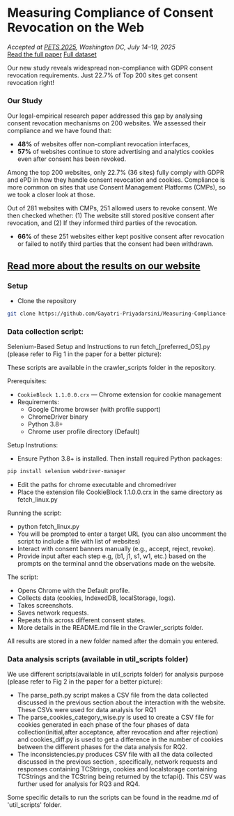 # Measuring Compliance of Consent Revocation on the Web

<link rel="stylesheet" href="assets/css/custom.css">

_Accepted at [PETS 2025](https://petsymposium.org/2025/), Washington DC, July 14–19, 2025_  
[Read the full paper](https://arxiv.org/abs/2411.15414)
[Full dataset](https://zenodo.org/records/15732946)


Our new study reveals widespread non-compliance with GDPR consent revocation requirements. Just 22.7% of Top 200 sites get consent revocation right! 

### Our Study

Our legal-empirical research paper addressed this gap by analysing consent revocation mechanisms on 200 websites. We assessed their compliance and we have found that: 
- **48%** of websites offer non-compliant revocation interfaces, 
- **57%** of websites continue to store advertising and analytics cookies even after consent has been revoked.

Among the top 200 websites, only 22.7% (36 sites) fully comply with GDPR and ePD in how they handle consent revocation and cookies. Compliance is more common on sites that use Consent Management Platforms (CMPs), so we took a closer look at those.

Out of 281 websites with CMPs, 251 allowed users to revoke consent. We then checked whether:
(1) The website still stored positive consent after revocation, and (2) If they informed third parties of the revocation. 

- **66%** of these 251 websites either kept positive consent after revocation or failed to notify third parties that the consent had been withdrawn.

[Read more about the results on our website](https://gayatri-priyadarsini.github.io/Measuring-Compliance-of-Consent-Revocation-on-the-Web-in-EU/)
---

### Setup

- Clone the repository
```bash
git clone https://github.com/Gayatri-Priyadarsini/Measuring-Compliance-of-Consent-Revocation-on-the-Web.git
```
### Data collection script: 
Selenium-Based Setup and Instructions to run fetch_[preferred_OS].py (please refer to Fig 1 in the paper for a better picture):

These scripts are available in the crawler_scripts folder in the repository. 

Prerequisites:
- `CookieBlock 1.1.0.0.crx` — Chrome extension for cookie management
- Requirements:
  - Google Chrome browser (with profile support)
  - ChromeDriver binary
  - Python 3.8+
  - Chrome user profile directory (Default)

Setup Instrutions: 
- Ensure Python 3.8+ is installed. Then install required Python packages:
```bash
pip install selenium webdriver-manager
```
- Edit the paths for chrome executable and chromedriver
- Place the extension file CookieBlock 1.1.0.0.crx in the same directory as fetch_linux.py

Running the script:

- python fetch_linux.py
- You will be prompted to enter a target URL (you can also uncomment the script to include a file with list of websites)
- Interact with consent banners manually (e.g., accept, reject, revoke).
- Provide input after each step e.g, (b1, j1, s1, w1, etc.) based on the prompts on the terminal annd the observations made on the website. 

The script: 
- Opens Chrome with the Default profile.
- Collects data (cookies, IndexedDB, localStorage, logs).
- Takes screenshots.
- Saves network requests.
- Repeats this across different consent states.
- More details in the README.md file in the Crawler_scripts folder.  

All results are stored in a new folder named after the domain you entered.

### Data analysis scripts (available in util_scripts folder)
We use different scripts(available in util_scripts folder) for analysis purpose (please refer to Fig 2 in the paper for a better picture): 
- The parse_path.py script makes a CSV file from the data collected discussed in the previous section about the interaction with the website. These CSVs were used for data analysis for RQ1 
- The parse_cookies_category_wise.py is used to create a CSV file for cookies generated in each phase of the four phases of data collection(initial,after acceptance, after revocation and after rejection) and cookies_diff.py is used to get a difference in the number of cookies between the different phases for the data analysis for RQ2.
- The inconsistencies.py produces CSV file with all the data collected discussed in the previous section , specifically, network requests and responses containing TCStrings, cookies and localstorage containing TCStrings and the TCString being returned by the tcfapi(). This CSV was further used for analysis for RQ3 and RQ4.

Some specific details to run the scripts can be found in the readme.md of 'util_scripts' folder. 
